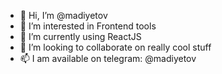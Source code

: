 - 👋 Hi, I’m @madiyetov
- 👀 I’m interested in Frontend tools
- 🌱 I’m currently using ReactJS
- 💞️ I’m looking to collaborate on really cool stuff
- 📫 I am available on telegram: @madiyetov

<!---
stat92/stat92 is a ✨ special ✨ repository because its `README.md` (this file) appears on your GitHub profile.
You can click the Preview link to take a look at your changes.
--->
